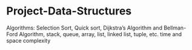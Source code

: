 # Project-Data-Structures
Algorithms: Selection Sort, Quick sort, Dijkstra’s Algorithm and Bellman-Ford Algorithm, stack, queue, array, list, linked list, tuple, etc.  time and space complexity
